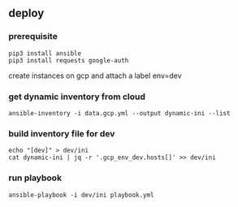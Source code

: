 ## deploy

### prerequisite

```
pip3 install ansible
pip3 install requests google-auth
```
create instances on gcp and attach a label env=dev
### get dynamic inventory from cloud
```
ansible-inventory -i data.gcp.yml --output dynamic-ini --list
```
### build inventory file for dev
```
echo "[dev]" > dev/ini
cat dynamic-ini | jq -r '.gcp_env_dev.hosts[]' >> dev/ini
```
### run playbook
```
ansible-playbook -i dev/ini playbook.yml
```
